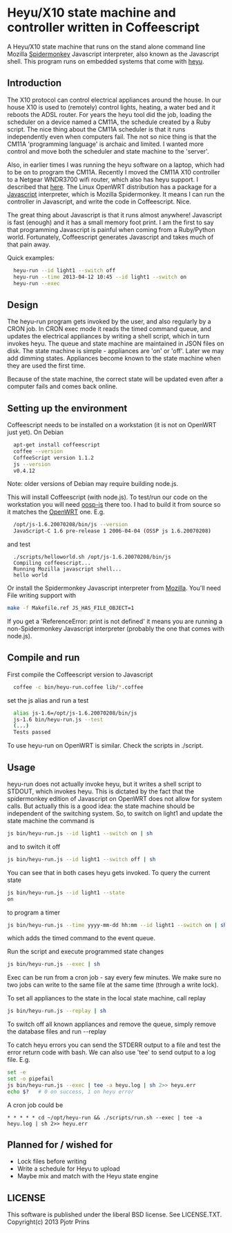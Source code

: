 # Heyu/X10 state machine and controller written in Coffeescript

A Heyu/X10 state machine that runs on the stand alone command line Mozilla
[Spidermonkey](https://developer.mozilla.org/en-US/docs/SpiderMonkey/Introduction_to_the_JavaScript_shell)
Javascript interpreter, also known as the Javascript shell. This
program runs on
embedded systems that come with [heyu](http://www.heyu.org/).

## Introduction

The X10 protocol can control electrical appliances around the house.
In our house X10 is used to (remotely) control lights, heating, a
water bed and it reboots the ADSL router. For years the heyu tool did
the job, loading the scheduler on a device named a CM11A, the schedule
created by a Ruby script. The nice thing about the CM11A scheduler is
that it runs independently even when computers fail. The not so nice
thing is that the CM11A 'programming language' is archaic and limited.
I wanted more control and move both the scheduler and state machine to
the 'server'.

Also, in earlier times I was running the heyu software on a laptop, which had
to be on to program the CM11A. Recently I moved the CM11A X10 controller to a Netgear
WNDR3700 wifi router, which also has heyu support. I described that
[here](http://thebird.nl/hardware/OpenWRT_On_Netgear_WNDR3700.html).
The Linux OpenWRT distribution has a package for a
[Javascript](http://www.ossp.org/pkg/lib/js/)
interpreter, which is Mozilla Spidermonkey. It means I can run the controller in
Javascript, and write the code in Coffeescript. Nice.

The great thing about Javascript is that it runs almost anywhere!
Javascript is fast (enough) and it has a small memory foot print.  I
am the first to say that programming Javascript is painful when coming
from a Ruby/Python world. Fortunately, Coffeescript generates
Javascript and takes much of that pain away.

Quick examples:

```sh
  heyu-run --id light1 --switch off
  heyu-run --time 2013-04-12 10:45 --id light1 --switch on
  heyu-run --exec
```

## Design

The heyu-run program gets invoked by the user, and also regularly by a
CRON job. In CRON exec mode it reads the timed command queue, and
updates the electrical appliances by writing a shell script, which in
turn invokes heyu. The queue and state machine are maintained in JSON
files on disk. The state machine is simple - appliances are 'on' or
'off'. Later we may add dimming states. Appliances become known to the
state machine when they are used the first time.

Because of the state machine, the correct state will be updated even after a
computer fails and comes back online.

## Setting up the environment

Coffeescript needs to be installed on a workstation (it is not on
OpenWRT just yet). On Debian

```sh
  apt-get install coffeescript
  coffee --version
  CoffeeScript version 1.1.2
  js --version
  v0.4.12
```

Note: older versions of Debian may require building node.js.

This will install Coffeescript (with node.js). To test/run our code on
the workstation you will need
[oosp-js](http://www.ossp.org/pkg/lib/js/) there too. I had to build
it from source so it matches the
[OpenWRT](https://dev.openwrt.org/browser/packages/libs/ossp-js/Makefile?rev=24343) one. E.g.

```sh
  /opt/js-1.6.20070208/bin/js --version
  JavaScript-C 1.6 pre-release 1 2006-04-04 (OSSP js 1.6.20070208)
```

and test

```
  ./scripts/helloworld.sh /opt/js-1.6.20070208/bin/js
  Compiling coffeescript...
  Running Mozilla javascript shell...
  hello world
```

Or install the Spidermonkey Javascript interpreter from
[Mozilla](https://developer.mozilla.org/en/docs/SpiderMonkey). You'll
need File writing support with

```sh
make -f Makefile.ref JS_HAS_FILE_OBJECT=1
```

If you get a 'ReferenceError: print is not defined' it means you are
running a non-Spidermonkey Javascript interpreter (probably the one that
comes with node.js).

## Compile and run

First compile the Coffeescript version to Javascript

```sh
  coffee -c bin/heyu-run.coffee lib/*.coffee
```

set the js alias and run a test

```sh
  alias js-1.6=/opt/js-1.6.20070208/bin/js
  js-1.6 bin/heyu-run.js --test
  (...)
  Tests passed
```

To use heyu-run on OpenWRT is similar. Check the scripts in ./script.

## Usage

heyu-run does not actually invoke heyu, but it writes a shell script
to STDOUT, which invokes heyu. This is dictated by the fact that the
spidermonkey edition of Javascript on OpenWRT does not allow for
system calls. But actually this is a good idea: the state machine should
be independent of the switching system. So, to switch on light1 and
update the state machine the command is

```sh
js bin/heyu-run.js --id light1 --switch on | sh
```

and to switch it off

```sh
js bin/heyu-run.js --id light1 --switch off | sh
```

You can see that in both cases heyu gets invoked.  To query the
current state

```sh
js bin/heyu-run.js --id light1 --state 
on
```

to program a timer 

```sh
js bin/heyu-run.js --time yyyy-mm-dd hh:mm --id light1 --switch on | sh
```

which adds the timed command to the event queue.

Run the script and execute programmed state changes

```sh
js bin/heyu-run.js --exec | sh
```

Exec can be run from a cron job - say every few minutes. We make sure
no two jobs can write to the same file at the same time (through
a write lock).

To set all appliances to the state in the local state machine, call
replay

```sh
js bin/heyu-run.js --replay | sh
```

To switch off all known appliances and remove the queue, simply remove
the database files and run --replay

To catch heyu errors you can send the STDERR output to a file and test the
error return code with bash. We can also use 'tee' to send output to a
log file. E.g.

```bash
set -e
set -o pipefail
js bin/heyu-run.js --exec | tee -a heyu.log | sh 2>> heyu.err
echo $?   # 0 on success, 1 on heyu error
```

A cron job could be 

```cron
* * * * * cd ~/opt/heyu-run && ./scripts/run.sh --exec | tee -a heyu.log | sh 2>> heyu.err
```

## Planned for / wished for

* Lock files before writing
* Write a schedule for Heyu to upload
* Maybe mix and match with the Heyu state engine

## LICENSE

This software is published under the liberal BSD license. See
LICENSE.TXT. Copyright(c) 2013 Pjotr Prins

